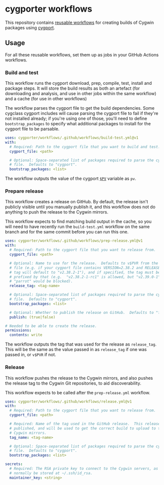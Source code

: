 # cygporter workflows

This repository contains [reusable workflows][] for creating builds of Cygwin
packages using [cygport][].

## Usage

For all these reusable workflows, set them up as jobs in your GitHub Actions
workflows.

### Build and test

This workflow runs the cygport download, prep, compile, test, install and
package steps.  It will store the build results as both an artefact (for
downloading and analysis, and use in other jobs within the same workflow) and a
cache (for use in other workflows)

The workflow parses the cygport file to get the build dependencies.  Some
cygclass cygport includes will cause parsing the cygport file to fail if
they're not installed already; if you're using one of those, you'll need to
define `bootstrap_packages` to specify what additional packages to install for
the cygport file to be parsable.

```yaml
uses: cygporter/workflows/.github/workflows/build-test.yml@v1
with:
  # Required: Path to the cygport file that you want to build and test.
  cygport_file: <path>

  # Optional: Space-separated list of packages required to parse the cygport
  # file.  Defaults to "cygport".
  bootstrap_packages: <list>
```

The workflow outputs the value of the cygport [`$PV`][PV] variable as `pv`.

### Prepare release

This workflow creates a release on GitHub.  By default, the release isn't
publicly visible until you manually publish it, and this workflow does not do
anything to push the release to the Cygwin mirrors.

This workflow expects to find matching build output in the cache, so you will
need to have recently run the `build-test.yml` workflow on the same branch and
for the same commit before you can run this one.

```yaml
uses: cygporter/workflows/.github/workflows/prep-release.yml@v1
with:
  # Required: Path to the cygport file that you want to release from.
  cygport_file: <path>

  # Optional: Name to use for the release.  Defaults to v$PVR from the cygport
  # file (e.g. if your cygport file contains VERSION=2.38.2 and RELEASE=1, the
  # tag will default to "v2.38.2-1"), and if specified, the tag must be
  # prefixed by that (e.g.  "v2.38.2-1-rc1" is allowed, but "v2.39.0-1" or
  # "parrot" would be blocked).
  release_tag: <tag-name>

  # Optional: Space-separated list of packages required to parse the cygport
  # file.  Defaults to "cygport".
  bootstrap_packages: <list>

  # Optional: Whether to publish the release on GitHub.  Defaults to "false".
  publish: (true|false)

# Needed to be able to create the release.
permissions:
  contents: write
```

The workflow outputs the tag that was used for the release as `release_tag`.
This will be the same as the value passed in as `release_tag` if one was passed
in, or `v$PVR` if not.

### Release

This workflow pushes the release to the Cygwin mirrors, and also pushes the
release tag to the Cygwin Git repositories, to aid discoverability.

This workflow expects to be called after the `prep-release.yml` workflow.

```yaml
uses: cygporter/workflows/.github/workflows/release.yml@v1
with:
  # Required: Path to the cygport file that you want to release from.
  cygport_file: <path>

  # Required: Name of the tag used in the GitHub release.  This release must be
  # published, and will be used to get the correct build to upload to the
  # Cygwin mirrors.
  tag_name: <tag-name>

  # Optional: Space-separated list of packages required to parse the cygport
  # file.  Defaults to "cygport".
  bootstrap_packages: <list>

secrets:
  # Required: The RSA private key to connect to the Cygwin servers, as would
  # normally be stored at ~/.ssh/id_rsa.
  maintainer_key: <string>
```

[reusable workflows]: https://docs.github.com/en/actions/using-workflows/reusing-workflows
[cygport]: https://cygwin.github.io/cygport/
[PV]: https://cygwin.github.io/cygport/syntax_cygpart.html#PV
